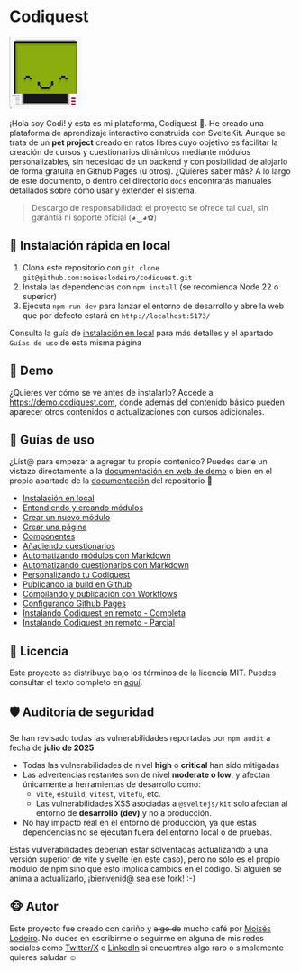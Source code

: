 # Codiquest

![Logotipo de Codiquest](static/img/codi/favicon.webp)

¡Hola soy Codi! y esta es mi plataforma, Codiquest 🥰. He creado una plataforma de aprendizaje interactivo construida con SvelteKit. Aunque se trata de un **pet project** creado en ratos libres cuyo objetivo es facilitar la creación de cursos y cuestionarios dinámicos mediante módulos personalizables, sin necesidad de un backend y con posibilidad de alojarlo de forma gratuita en Github Pages (u otros). ¿Quieres saber más? A lo largo de este documento, o dentro del directorio `docs` encontrarás manuales detallados sobre cómo usar y extender el sistema.

> Descargo de responsabilidad: el proyecto se ofrece tal cual, sin garantía ni soporte oficial (◕‿◕✿)

## 🔧 Instalación rápida en local

1. Clona este repositorio con `git clone git@github.com:moiseslodeiro/codiquest.git`
2. Instala las dependencias con `npm install` (se recomienda Node 22 o superior)
3. Ejecuta `npm run dev` para lanzar el entorno de desarrollo y abre la web que por defecto estará en `http://localhost:5173/`

Consulta la guía de [instalación en local](https://demo.codiquest.com/docs/instalacion-en-local) para más detalles y el apartado `Guías de uso` de esta misma página

## 👋 Demo

¿Quieres ver cómo se ve antes de instalarlo? Accede a <https://demo.codiquest.com>, donde además del contenido básico pueden aparecer otros contenidos o actualizaciones con cursos adicionales.

## 💼 Guías de uso

¿List@ para empezar a agregar tu propio contenido? Puedes darle un vistazo directamente a la [documentación en web de demo](https://demo.codiquest.com/docs) o bien en el propio apartado de la [documentación](/docs) del repositorio 🤗

- [Instalación en local](docs/docs.md#instalación-en-local)
- [Entendiendo y creando módulos](docs/modules.md)
- [Crear un nuevo módulo](docs/modules.md#crear-un-nuevo-módulo)
- [Crear una página](docs/modules.md#creando-nuestra-primera-página)
- [Componentes](docs/components.md)
- [Añadiendo cuestionarios](docs/questions.md)
- [Automatizando módulos con Markdown](docs/modules_auto.md)
- [Automatizando cuestionarios con Markdown](modules_auto.md#automatización-de-preguntas)
- [Personalizando tu Codiquest](docs/docs.md#personalizando-codiquest)
- [Publicando la build en Github](docs/docs.md#publicando-la-build-en-github)
- [Compilando y publicación con Workflows](docs/docs.md#compilado-y-publicación---workflows)
- [Configurando Github Pages](docs/docs.md#configurando-github-pages)
- [Instalando Codiquest en remoto - Completa](docs/docs.md#instalación-remota-completa)
- [Instalando Codiquest en remoto - Parcial](docs/docs.md#instalación-remota-parcial)

## 📄 Licencia

Este proyecto se distribuye bajo los términos de la licencia MIT. Puedes consultar el texto completo en [aquí](static/LICENSE).

## 🛡️ Auditoría de seguridad

Se han revisado todas las vulnerabilidades reportadas por `npm audit` a fecha de **julio de 2025**

- Todas las vulnerabilidades de nivel **high** o **critical** han sido mitigadas
- Las advertencias restantes son de nivel **moderate o low**, y afectan únicamente a herramientas de desarrollo como:
  - `vite`, `esbuild`, `vitest`, `vitefu`, etc.
  - Las vulnerabilidades XSS asociadas a `@sveltejs/kit` solo afectan al entorno de **desarrollo (dev)** y no a producción.
- No hay impacto real en el entorno de producción, ya que estas dependencias no se ejecutan fuera del entorno local o de pruebas.

Estas vulverabilidades deberían estar solventadas actualizando a una versión superior de vite y svelte (en este caso), pero no sólo es el propio módulo de npm sino que esto implica cambios en el código. Si alguien se anima a actualizarlo, ¡bienvenid@ sea ese fork! :-)

## 🐵 Autor

Este proyecto fue creado con cariño y ~~algo de~~ mucho café por [Moisés Lodeiro](https://www.moiseslodeiro.es). No dudes en escribirme o seguirme en alguna de mis redes sociales como [Twitter/X](https://twitter.com/MoisesLodeiro) o [LinkedIn](https://www.linkedin.com/in/moiseslodeiro/) si encuentras algo raro o simplemente quieres saludar ☺️
